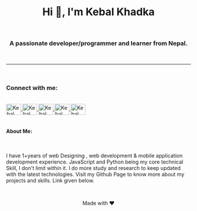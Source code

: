 <h1 align="center">
    Hi 👋, I'm  Kebal Khadka
  </h1>
  <br/>
  <h3 align="center">A passionate developer/programmer and learner from Nepal.</h3>
  <br/>
  <hr width="100%" />
  <br/>
  <h3 align="left">Connect with me:</h3>
  <br/>
  <a href=https://instagram.com/khadka kebal target="blank">
    <img
      align="center"
      src="https://cdn.jsdelivr.net/npm/simple-icons@3.0.1/icons/instagram.svg"
      alt=Kebal Khadka
      height="30"
      width="40"
    />
  </a>
  <a href=https://www.facebook.com/kebal.khadka.7  target="blank">
    <img
      align="center"
      src="https://cdn.jsdelivr.net/npm/simple-icons@3.0.1/icons/facebook.svg"
      alt=Kebal Khadka
      height="30"
      width="40"
    />
  </a>
  <a href=https://twitter.com/kebal khadka7 target="blank">
    <img
      align="center"
      src="https://cdn.jsdelivr.net/npm/simple-icons@3.0.1/icons/twitter.svg"
      alt=Kebal Khadka
      height="30"
      width="40"
    />
  </a>
  <a href=https://stackoverflow.com/users/kebal target="blank">
    <img
      align="center"
      src="https://cdn.jsdelivr.net/npm/simple-icons@3.0.1/icons/stackoverflow.svg"
      alt=Kebal Khadka
      height="30"
      width="40"
    />
  </a>
  <a href=https://youtube.com/c/abidadhiakarics target="blank">
    <img
      align="center"
      src="https://cdn.jsdelivr.net/npm/simple-icons@3.0.1/icons/youtube.svg"
      alt=Kebal Khadka
      height="30"
      width="40"
    />
  </a>
  <br/>
  <br/>
  <h4>About Me:</h4>
  <br/>
  <p>I have 1+years of web Designing , web development & mobile application development experience. JavaScript and Python being my core technical Skill, I  don't limit within it. I do more study and research to keep updated with the latest technologies. Visit my Github Page to know more about my projects and skills. Link given below.</p>
  <br/>
  <p align="center">Made with ♥ </p>
    
    
